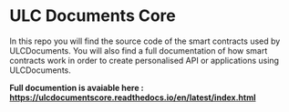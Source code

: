 # ULC Documents Core

In this repo you will find the source code of the smart contracts used by ULCDocuments. You will also find a full documentation of how smart contracts work in order to create personalised API or applications using ULCDocuments.

**Full documention is avaiable here : https://ulcdocumentscore.readthedocs.io/en/latest/index.html**
